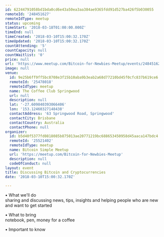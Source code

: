 ```yaml
---
id: 62244791058bd1bda0cd6e43a50ea3aa384ae9365fdd91d527ba426f5b030055
remoteId: '248451627'
remoteIdType: meetup
status: upcoming
timeStart: '2018-03-18T01:00:00.000Z'
timeEnd: null
timeCreated: '2018-03-10T15:00:32.170Z'
timeUpdated: '2018-03-10T15:00:32.170Z'
countAttending: '5'
countCapacity: null
countWaitlist: '0'
price: null
url: 'https://www.meetup.com/Bitcoin-for-Newbies-Meetup/events/248451627/'
image: null
venue:
  id: 9e25b6ff9ff5bc8708e3f15b10aba9b3eab2a68d77210bd45f0cfc837b619ce6
  remoteId: '25478018'
  remoteIdType: meetup
  name: The Coffee Club Springwood
  url: null
  description: null
  lat: '-27.609840393066406'
  lon: '153.12460327148438'
  contactAddress: '63 Springwood Road, Springwood'
  contactCity: Brisbane
  contactCountry: Australia
  contactPhone: null
organizer:
  id: b5d40f5377fd0818085b875013ae20771219bc688653450958d45aaca147bdc4
  remoteId: '25521402'
  remoteIdType: meetup
  name: Bitcoin Simple Meetup
  url: 'https://meetup.com/Bitcoin-for-Newbies-Meetup'
  description: null
  codeOfConduct: null
layout: event
title: Discussing Bitcoin and Cryptocurrencies
date: '2018-03-10T15:00:32.170Z'

---
```

<p>• What we'll do<br/>sharing and discussing news, tips, insights and helping people who are new and want to get started</p> <p>• What to bring<br/>notebook, pen, money for a coffee</p> <p>• Important to know</p>
